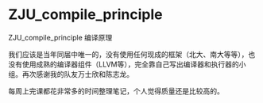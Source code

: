 # ZJU_compile_principle
ZJU_compile_principle 编译原理



我们应该是当年同届中唯一的，没有使用任何现成的框架（北大、南大等等），也没有使用成熟的编译器组件（LLVM等），完全靠自己写出编译器和执行器的小组。再次感谢我的队友万士欣和陈志龙。



每周上完课都花非常多的时间整理笔记，个人觉得质量还是比较高的。
